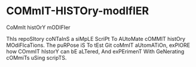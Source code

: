 # COMmIT-HISTOry-modIfIER
CoMmIt histOrY mODIFIer

ThIs repoSItory coNTaInS a siMpLE ScriPt To AUtoMate cOMMIT histOry MOdiFIcaTions. The puRPose iS To tEst Git coMmIT aUtomATiOn, exPlORE how COmmIT hIstorY can bE aLTered, And exPErimenT With GeNerating cOMmiTs uSing scripTS.
